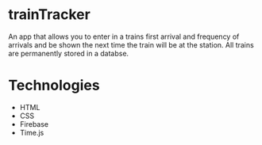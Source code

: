 # trainTracker

An app that allows you to enter in a trains first arrival and frequency of arrivals and be shown the next time the train will be at the station. All trains are permanently stored in a databse.

# Technologies
* HTML
* CSS
* Firebase
* Time.js
